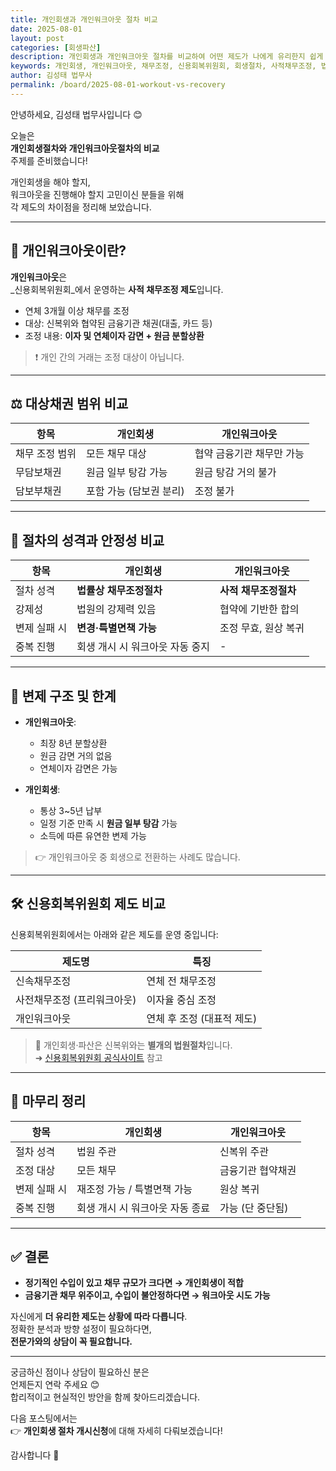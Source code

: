 ```yaml
---
title: 개인회생과 개인워크아웃 절차 비교
date: 2025-08-01
layout: post
categories: [회생파산]
description: 개인회생과 개인워크아웃 절차를 비교하여 어떤 제도가 나에게 유리한지 쉽게 설명합니다. 대상채권, 변제방식, 제도 성격 등 핵심 차이 정리.
keywords: 개인회생, 개인워크아웃, 채무조정, 신용회복위원회, 회생절차, 사적채무조정, 법무사 상담
author: 김성태 법무사
permalink: /board/2025-08-01-workout-vs-recovery
---
```


안녕하세요, 김성태 법무사입니다 😊

오늘은  
**개인회생절차와 개인워크아웃절차의 비교**  
주제를 준비했습니다!

개인회생을 해야 할지,  
워크아웃을 진행해야 할지 고민이신 분들을 위해  
각 제도의 차이점을 정리해 보았습니다.

---

## 📌 개인워크아웃이란?

**개인워크아웃**은  
_신용회복위원회_에서 운영하는 **사적 채무조정 제도**입니다.

- 연체 3개월 이상 채무를 조정
- 대상: 신복위와 협약된 금융기관 채권(대출, 카드 등)
- 조정 내용: **이자 및 연체이자 감면 + 원금 분할상환**

> ❗ 개인 간의 거래는 조정 대상이 아닙니다.

---

## ⚖️ 대상채권 범위 비교

| 항목 | 개인회생 | 개인워크아웃 |
|------|-----------|----------------|
| 채무 조정 범위 | 모든 채무 대상 | 협약 금융기관 채무만 가능 |
| 무담보채권 | 원금 일부 탕감 가능 | 원금 탕감 거의 불가 |
| 담보부채권 | 포함 가능 (담보권 분리) | 조정 불가 |

---

## 🧭 절차의 성격과 안정성 비교

| 항목 | 개인회생 | 개인워크아웃 |
|------|-----------|----------------|
| 절차 성격 | **법률상 채무조정절차** | **사적 채무조정절차** |
| 강제성 | 법원의 강제력 있음 | 협약에 기반한 합의 |
| 변제 실패 시 | **변경·특별면책 가능** | 조정 무효, 원상 복귀 |
| 중복 진행 | 회생 개시 시 워크아웃 자동 중지 | - |

---

## 🧱 변제 구조 및 한계

- **개인워크아웃**:  
  - 최장 8년 분할상환  
  - 원금 감면 거의 없음  
  - 연체이자 감면은 가능

- **개인회생**:  
  - 통상 3~5년 납부  
  - 일정 기준 만족 시 **원금 일부 탕감** 가능  
  - 소득에 따른 유연한 변제 가능

> 👉 개인워크아웃 중 회생으로 전환하는 사례도 많습니다.

---

## 🛠️ 신용회복위원회 제도 비교

신용회복위원회에서는 아래와 같은 제도를 운영 중입니다:

| 제도명 | 특징 |
|--------|------|
| 신속채무조정 | 연체 전 채무조정 |
| 사전채무조정 (프리워크아웃) | 이자율 중심 조정 |
| 개인워크아웃 | 연체 후 조정 (대표적 제도) |

> 📌 개인회생·파산은 신복위와는 **별개의 법원절차**입니다.  
> ➜ [신용회복위원회 공식사이트](https://www.ccrs.or.kr) 참고

---

## 📍 마무리 정리

| 항목 | 개인회생 | 개인워크아웃 |
|------|-----------|----------------|
| 절차 성격 | 법원 주관 | 신복위 주관 |
| 조정 대상 | 모든 채무 | 금융기관 협약채권 |
| 변제 실패 시 | 재조정 가능 / 특별면책 가능 | 원상 복귀 |
| 중복 진행 | 회생 개시 시 워크아웃 자동 종료 | 가능 (단 중단됨) |

---

## ✅ 결론

- **정기적인 수입이 있고 채무 규모가 크다면 → 개인회생이 적합**
- **금융기관 채무 위주이고, 수입이 불안정하다면 → 워크아웃 시도 가능**

자신에게 **더 유리한 제도는 상황에 따라 다릅니다**.  
정확한 분석과 방향 설정이 필요하다면,  
**전문가와의 상담이 꼭 필요합니다.**

---

궁금하신 점이나 상담이 필요하신 분은  
언제든지 연락 주세요 😊  
합리적이고 현실적인 방안을 함께 찾아드리겠습니다.

다음 포스팅에서는  
👉 **개인회생 절차 개시신청**에 대해 자세히 다뤄보겠습니다!

감사합니다 🙏

